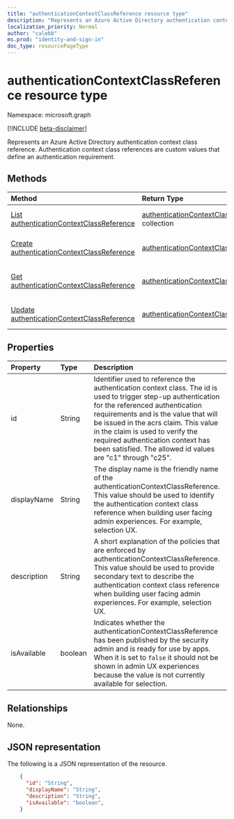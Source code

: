 ```yaml
---
title: "authenticationContextClassReference resource type"
description: "Represents an Azure Active Directory authentication context class reference."
localization_priority: Normal
author: "calebb"
ms.prod: "identity-and-sign-in"
doc_type: resourcePageType
---
```


# authenticationContextClassReference resource type

Namespace: microsoft.graph

[!INCLUDE [beta-disclaimer](../../includes/beta-disclaimer.md)]

Represents an Azure Active Directory authentication context class reference. Authentication context class references are custom values that define an authentication requirement.

## Methods

| Method       | Return Type | Description |
|:-------------|:------------|:------------|
| [List authenticationContextClassReference](../api/authenticationcontextclassreferencesroot-list.md) | [authenticationContextClassReference](authenticationContextClassReference.md) collection | Get all of the authenticationContextClassReference objects in the organization. |
| [Create authenticationContextClassReference](../api/authenticationcontextclassreferencesroot-create.md) | [authenticationContextClassReference](authenticationContextClassReference.md) | Create a new authenticationContextClassReference object. |
| [Get authenticationContextClassReference](../api/authenticationcontextclassreference-get.md) | [authenticationContextClassReference](authenticationContextClassReference.md) | Read properties and relationships of a authenticationContextClassReference object. |
| [Update authenticationContextClassReference](../api/authenticationcontextclassreference-update.md) | [authenticationContextClassReference](authenticationContextClassReference.md) | Update a authenticationContextClassReference object. |


## Properties

| Property     | Type        | Description |
|:-------------|:------------|:------------|
|id|String| Identifier used to reference the authentication context class. The id is used to trigger step-up authentication for the referenced authentication requirements and is the value that will be issued in the acrs claim. This value in the claim is used to verify the required authentication context has been satisfied. The allowed id values are "c1" through "c25". |
|displayName|String| The display name is the friendly name of the authenticationContextClassReference. This value should be used to identify the authentication context class reference when building user facing admin experiences. For example, selection UX. |
|description|String| A short explanation of the policies that are enforced by authenticationContextClassReference. This value should be used to provide secondary text to describe the authentication context class reference when building user facing admin experiences. For example, selection UX.|
|isAvailable|boolean| Indicates whether the authenticationContextClassReference has been published by the security admin and is ready for use by apps. When it is set to `false` it should not be shown in admin UX experiences because the value is not currently available for selection.|

## Relationships

None.

## JSON representation

The following is a JSON representation of the resource.

<!-- {
  "blockType": "resource",
  "optionalProperties": [
    "displayName",
    "description",
    "sessionControls",
    "grantControls"
  ],
  "@odata.type": "microsoft.graph.authenticationContextClassReference",
  "baseType": "microsoft.graph.entity",
  "keyProperty": "id"
}-->

```json
    {
      "id": "String",
      "displayName": "String",
      "description": "String",
      "isAvailable": "boolean",
    }

```

<!-- uuid: 16cd6b66-4b1a-43a1-adaf-3a886856ed98
2019-02-04 14:57:30 UTC -->
<!-- {
  "type": "#page.annotation",
  "description": "authenticationContextClassReference resource",
  "keywords": "",
  "section": "documentation",
  "tocPath": ""
}-->
